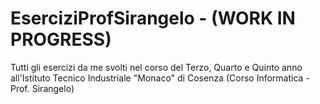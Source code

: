 # EserciziProfSirangelo - (WORK IN PROGRESS)
Tutti gli esercizi da me svolti nel corso del Terzo, Quarto e Quinto anno all'Istituto Tecnico Industriale "Monaco" di Cosenza (Corso Informatica - Prof. Sirangelo)
